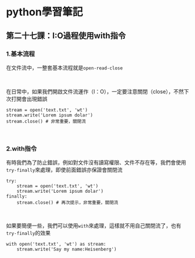 # python學習筆記

## 第二十七課：I:O過程使用with指令

### 1.基本流程

在文件流中，一整套基本流程就是`open-read-close`

&nbsp;

在日常中，如果我們開啟文件流運作（I：O），一定要注意關閉（close），不然下次打開會出現錯誤

```
stream = open('text.txt', 'wt')
stream.write('Lorem ipsum dolar')
stream.close() # 非常重要，關閉流
```

&nbsp;

### 2.with指令

有時我們為了防止錯誤，例如對文件沒有讀寫權限、文件不存在等，我們會使用`try-finally`來處理，即使前面錯誤亦保證會關閉流

```
try:
    stream = open('text.txt', 'wt')
    stream.write('Lorem ipsum dolar')
finally:
    stream.close() # 再次提示，非常重要，關閉流
```

&nbsp;

如果要簡便一些，我們可以使用`with`來處理，這樣就不用自己關閉流了，也有`try-finally`的效果

```
with open('text.txt', 'wt') as stream:
    stream.write('Say my name:Heisenberg')
```